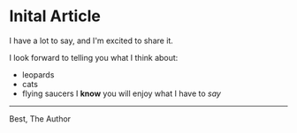 # Inital Article

I have a lot to say, and I'm excited to share it.

I look forward to telling you what I think about:
* leopards
* cats
* flying saucers
I __know__ you will enjoy what I have to *say*

----

Best,
The Author
